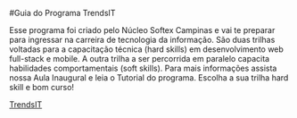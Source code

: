#Guia do Programa TrendsIT

Esse programa foi criado pelo Núcleo Softex Campinas e vai te preparar para ingressar na carreira de tecnologia da informação. São duas trilhas voltadas para a capacitação técnica (hard skills) em desenvolvimento web full-stack e mobile. A outra trilha a ser percorrida em paralelo capacita habilidades comportamentais (soft skills). Para mais informações assista nossa Aula Inaugural e leia o Tutorial do programa. Escolha a sua trilha hard skill e bom curso!

[TrendsIT](https://workover.com.br/especiais/softex-programa-trends-it)

